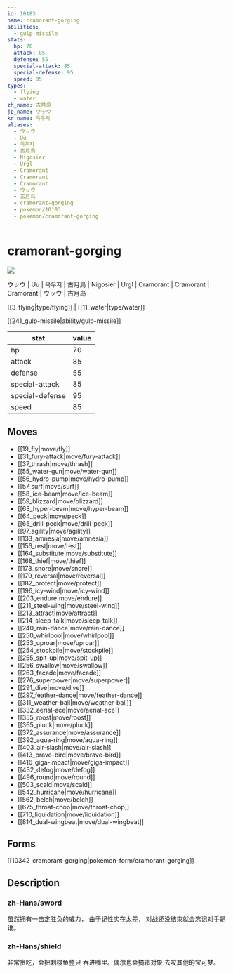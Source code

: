 ```yaml
---
id: 10183
name: cramorant-gorging
abilities:
  - gulp-missile
stats:
  hp: 70
  attack: 85
  defense: 55
  special-attack: 85
  special-defense: 95
  speed: 85
types:
  - flying
  - water
zh_name: 古月鸟
jp_name: ウッウ
kr_name: 윽우지
aliases:
  - ウッウ
  - Uu
  - 윽우지
  - 古月鳥
  - Nigosier
  - Urgl
  - Cramorant
  - Cramorant
  - Cramorant
  - ウッウ
  - 古月鸟
  - cramorant-gorging
  - pokemon/10183
  - pokemon/cramorant-gorging
---
```

# cramorant-gorging

![](null)

ウッウ | Uu | 윽우지 | 古月鳥 | Nigosier | Urgl | Cramorant | Cramorant | Cramorant | ウッウ | 古月鸟

[[3_flying|type/flying]] | [[11_water|type/water]]

[[241_gulp-missile|ability/gulp-missile]]

|stat|value|
|---|---|
|hp|70|
|attack|85|
|defense|55|
|special-attack|85|
|special-defense|95|
|speed|85|


## Moves

- [[19_fly|move/fly]]
- [[31_fury-attack|move/fury-attack]]
- [[37_thrash|move/thrash]]
- [[55_water-gun|move/water-gun]]
- [[56_hydro-pump|move/hydro-pump]]
- [[57_surf|move/surf]]
- [[58_ice-beam|move/ice-beam]]
- [[59_blizzard|move/blizzard]]
- [[63_hyper-beam|move/hyper-beam]]
- [[64_peck|move/peck]]
- [[65_drill-peck|move/drill-peck]]
- [[97_agility|move/agility]]
- [[133_amnesia|move/amnesia]]
- [[156_rest|move/rest]]
- [[164_substitute|move/substitute]]
- [[168_thief|move/thief]]
- [[173_snore|move/snore]]
- [[179_reversal|move/reversal]]
- [[182_protect|move/protect]]
- [[196_icy-wind|move/icy-wind]]
- [[203_endure|move/endure]]
- [[211_steel-wing|move/steel-wing]]
- [[213_attract|move/attract]]
- [[214_sleep-talk|move/sleep-talk]]
- [[240_rain-dance|move/rain-dance]]
- [[250_whirlpool|move/whirlpool]]
- [[253_uproar|move/uproar]]
- [[254_stockpile|move/stockpile]]
- [[255_spit-up|move/spit-up]]
- [[256_swallow|move/swallow]]
- [[263_facade|move/facade]]
- [[276_superpower|move/superpower]]
- [[291_dive|move/dive]]
- [[297_feather-dance|move/feather-dance]]
- [[311_weather-ball|move/weather-ball]]
- [[332_aerial-ace|move/aerial-ace]]
- [[355_roost|move/roost]]
- [[365_pluck|move/pluck]]
- [[372_assurance|move/assurance]]
- [[392_aqua-ring|move/aqua-ring]]
- [[403_air-slash|move/air-slash]]
- [[413_brave-bird|move/brave-bird]]
- [[416_giga-impact|move/giga-impact]]
- [[432_defog|move/defog]]
- [[496_round|move/round]]
- [[503_scald|move/scald]]
- [[542_hurricane|move/hurricane]]
- [[562_belch|move/belch]]
- [[675_throat-chop|move/throat-chop]]
- [[710_liquidation|move/liquidation]]
- [[814_dual-wingbeat|move/dual-wingbeat]]

## Forms



[[10342_cramorant-gorging|pokemon-form/cramorant-gorging]]

## Description

### zh-Hans/sword

虽然拥有一击定胜负的威力，
由于记性实在太差，
对战还没结束就会忘记对手是谁。

### zh-Hans/shield

非常贪吃，会把刺梭鱼整只
吞进嘴里。偶尔也会搞错对象
去咬其他的宝可梦。

